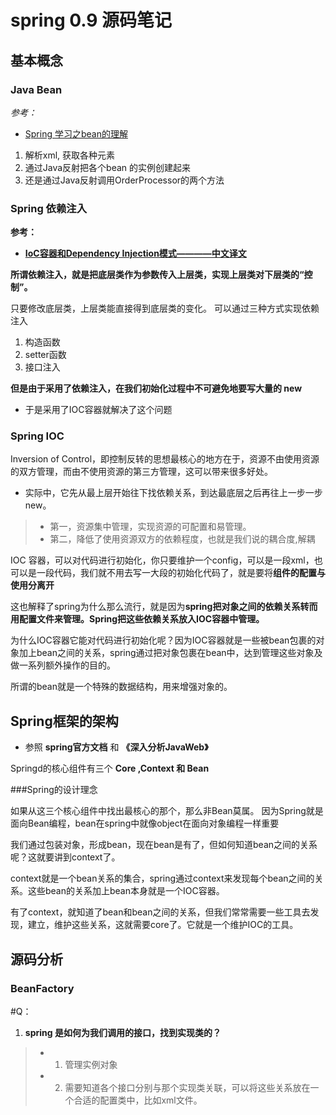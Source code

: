# spring 0.9 源码笔记

## 基本概念

### Java Bean

*参考：*

- [Spring 学习之bean的理解](http://www.cnblogs.com/shinubi/p/4182027.html)

1. 解析xml, 获取各种元素
2. 通过Java反射把各个bean 的实例创建起来
3. 还是通过Java反射调用OrderProcessor的两个方法


### Spring 依赖注入

**参考：**

- **[IoC容器和Dependency Injection模式————中文译文](http://insights.thoughtworkers.org/injection/)**


**所谓依赖注入，就是把底层类作为参数传入上层类，实现上层类对下层类的“控制”。**

只要修改底层类，上层类能直接得到底层类的变化。
可以通过三种方式实现依赖注入

1. 构造函数
2. setter函数
3. 接口注入

**但是由于采用了依赖注入，在我们初始化过程中不可避免地要写大量的 new**

- 于是采用了IOC容器就解决了这个问题

### Spring IOC

Inversion of Control，即控制反转的思想最核心的地方在于，资源不由使用资源的双方管理，而由不使用资源的第三方管理，这可以带来很多好处。

- 实际中，它先从最上层开始往下找依赖关系，到达最底层之后再往上一步一步new。

> - 第一，资源集中管理，实现资源的可配置和易管理。
> - 第二，降低了使用资源双方的依赖程度，也就是我们说的耦合度,解耦


IOC 容器，可以对代码进行初始化，你只要维护一个config，可以是一段xml，也可以是一段代码，我们就不用去写一大段的初始化代码了，就是要将**组件的配置与使用分离开**

这也解释了spring为什么那么流行，就是因为**spring把对象之间的依赖关系转而用配置文件来管理。Spring把这些依赖关系放入IOC容器中管理。**

为什么IOC容器它能对代码进行初始化呢？因为IOC容器就是一些被bean包裹的对象加上bean之间的关系，spring通过把对象包裹在bean中，达到管理这些对象及做一系列额外操作的目的。

所谓的bean就是一个特殊的数据结构，用来增强对象的。


## Spring框架的架构


- 参照 **spring官方文档** 和 **《深入分析JavaWeb》**

Springd的核心组件有三个 **Core ,Context 和 Bean**

###Spring的设计理念

如果从这三个核心组件中找出最核心的那个，那么非Bean莫属。
因为Spring就是面向Bean编程，bean在spring中就像object在面向对象编程一样重要

我们通过包装对象，形成bean，现在bean是有了，但如何知道bean之间的关系呢？这就要讲到context了。

context就是一个bean关系的集合，spring通过context来发现每个bean之间的关系。这些bean的关系加上bean本身就是一个IOC容器。

有了context，就知道了bean和bean之间的关系，但我们常常需要一些工具去发现，建立，维护这些关系，这就需要core了。它就是一个维护IOC的工具。



## 源码分析

### BeanFactory








#Q：
1. **spring 是如何为我们调用的接口，找到实现类的？**

> -  1. 管理实例对象
> -  2. 需要知道各个接口分别与那个实现类关联，可以将这些关系放在一个合适的配置类中，比如xml文件。









